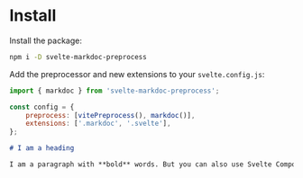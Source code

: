 # Install

Install the package:

```sh
npm i -D svelte-markdoc-preprocess
```

Add the preprocessor and new extensions to your `svelte.config.js`:

```javascript
import { markdoc } from 'svelte-markdoc-preprocess';

const config = {
    preprocess: [vitePreprocess(), markdoc()],
    extensions: ['.markdoc', '.svelte'],
};
```

```md title="+page.markdoc"
# I am a heading

I am a paragraph with **bold** words. But you can also use Svelte Components:
```
